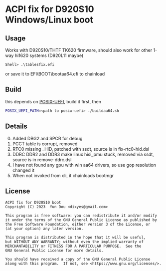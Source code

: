 # ACPI fix for D920S10 Windows/Linux boot

## Usage

Works with D920S10/THTF TK620 firmware, should also work for other 1-way hi1620 systems (D920L11 maybe)

```
Shell> .\tablesfix.efi
```

or save it to EFI\BOOT\bootaa64.efi to chainload

## Build

this depends on [POSIX-UEFI](https://gitlab.com/bztsrc/posix-uefi), build it first, then

```bash
POSIX_UEFI_PATH=<path to posix-uefi> ./buildaa64.sh
```

## Details

0. Added DBG2 and SPCR for debug
1. PCCT table is corrupt, removed
2. RTC0 missing _HID, patched with ssdt, source is in fix-rtc0-hid.dsl
3. DDRC DDR2 and DDR3 make linux hisi_pmu stuck, removed via ssdt, source is in remove-ddrc.dsl
4. I have not found any gpu with win aa64 drivers, so use gop resolution changed it
5. When not invoked from cli, it chainloads bootmgr

## License

```text
ACPI fix for D920S10 boot
Copyright (C) 2023  Yun Dou <dixyes@gmail.com>

This program is free software: you can redistribute it and/or modify
it under the terms of the GNU General Public License as published by
the Free Software Foundation, either version 3 of the License, or
(at your option) any later version.

This program is distributed in the hope that it will be useful,
but WITHOUT ANY WARRANTY; without even the implied warranty of
MERCHANTABILITY or FITNESS FOR A PARTICULAR PURPOSE.  See the
GNU General Public License for more details.

You should have received a copy of the GNU General Public License
along with this program.  If not, see <https://www.gnu.org/licenses/>.
```
